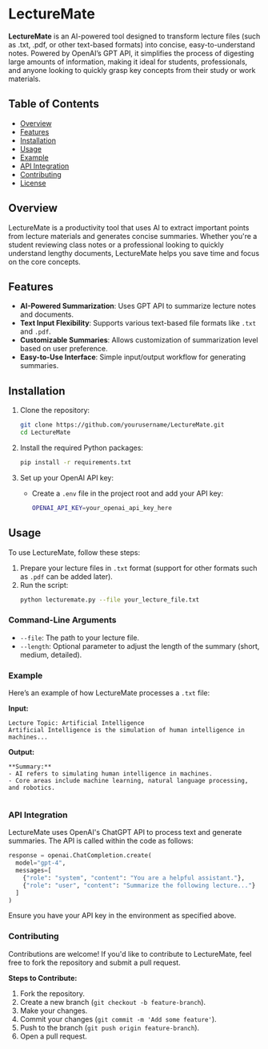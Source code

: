 # LectureMate

**LectureMate** is an AI-powered tool designed to transform lecture files (such as .txt, .pdf, or other text-based formats) into concise, easy-to-understand notes. Powered by OpenAI’s GPT API, it simplifies the process of digesting large amounts of information, making it ideal for students, professionals, and anyone looking to quickly grasp key concepts from their study or work materials.

## Table of Contents

- [Overview](#overview)
- [Features](#features)
- [Installation](#installation)
- [Usage](#usage)
- [Example](#example)
- [API Integration](#api-integration)
- [Contributing](#contributing)
- [License](#license)

## Overview

LectureMate is a productivity tool that uses AI to extract important points from lecture materials and generates concise summaries. Whether you're a student reviewing class notes or a professional looking to quickly understand lengthy documents, LectureMate helps you save time and focus on the core concepts.

## Features

- **AI-Powered Summarization**: Uses GPT API to summarize lecture notes and documents.
- **Text Input Flexibility**: Supports various text-based file formats like `.txt` and `.pdf`.
- **Customizable Summaries**: Allows customization of summarization level based on user preference.
- **Easy-to-Use Interface**: Simple input/output workflow for generating summaries.
  
## Installation

1. Clone the repository:
    ```bash
    git clone https://github.com/yourusername/LectureMate.git
    cd LectureMate
    ```

2. Install the required Python packages:
    ```bash
    pip install -r requirements.txt
    ```

3. Set up your OpenAI API key:
   - Create a `.env` file in the project root and add your API key:
     ```bash
     OPENAI_API_KEY=your_openai_api_key_here
     ```

## Usage

To use LectureMate, follow these steps:

1. Prepare your lecture files in `.txt` format (support for other formats such as `.pdf` can be added later).
2. Run the script:
   ```bash
   python lecturemate.py --file your_lecture_file.txt

### Command-Line Arguments

- `--file`: The path to your lecture file.
- `--length`: Optional parameter to adjust the length of the summary (short, medium, detailed).

### Example

Here’s an example of how LectureMate processes a `.txt` file:

**Input:**
```plaintext
Lecture Topic: Artificial Intelligence
Artificial Intelligence is the simulation of human intelligence in machines...
```

**Output:**
```
**Summary:**
- AI refers to simulating human intelligence in machines.
- Core areas include machine learning, natural language processing, and robotics.


```
### API Integration

LectureMate uses OpenAI's ChatGPT API to process text and generate summaries. The API is called within the code as follows:

```python
response = openai.ChatCompletion.create(
  model="gpt-4",
  messages=[
    {"role": "system", "content": "You are a helpful assistant."},
    {"role": "user", "content": "Summarize the following lecture..."}
  ]
)
```
Ensure you have your API key in the environment as specified above.

### Contributing

Contributions are welcome! If you'd like to contribute to LectureMate, feel free to fork the repository and submit a pull request.

**Steps to Contribute:**
1. Fork the repository.
2. Create a new branch (`git checkout -b feature-branch`).
3. Make your changes.
4. Commit your changes (`git commit -m 'Add some feature'`).
5. Push to the branch (`git push origin feature-branch`).
6. Open a pull request.
